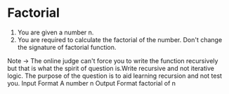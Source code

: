 # Factorial

1. You are given a number n.
2. You are required to calculate the factorial of the number. Don't change the signature of factorial function.

Note -> The online judge can't force you to write the function recursively but that is what the spirit of question is.Write recursive and not iterative logic. The purpose of the question is to aid learning recursion and not test you.
Input Format
A number n
Output Format
factorial of n

